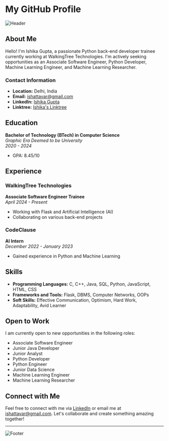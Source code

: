 # My GitHub Profile

![Header](https://github.com/ishattavar/ishattavar/blob/main/header.png)

## About Me

Hello! I'm Ishika Gupta, a passionate Python back-end developer trainee currently working at WalkingTree Technologies. I'm actively seeking opportunities as an Associate Software Engineer, Python Developer, Machine Learning Engineer, and Machine Learning Researcher.

### Contact Information

- **Location:** Delhi, India
- **Email:** [ishattavar@gmail.com](mailto:ishattavar@gmail.com)
- **LinkedIn:** [Ishika Gupta](https://www.linkedin.com/in/ishika-gupta-she-her-96b015211)
- **Linktree:** [Ishika's Linktree](https://linktr.ee/ishattavar?utm_source=linktree_admin_share)

## Education

**Bachelor of Technology (BTech) in Computer Science**  
*Graphic Era Deemed to be University*  
*2020 - 2024*  
- GPA: 8.45/10

## Experience

### WalkingTree Technologies
**Associate Software Engineer Trainee**  
*April 2024 - Present*  
- Working with Flask and Artificial Intelligence (AI)
- Collaborating on various back-end projects


### CodeClause
**AI Intern**  
*December 2022 - January 2023*  
- Gained experience in Python and Machine Learning

## Skills

- **Programming Languages:** C, C++, Java, SQL, Python, JavaScript, HTML, CSS
- **Frameworks and Tools:** Flask, DBMS, Computer Networks, OOPs
- **Soft Skills:** Effective Communication, Optimism, Hard Work, Adaptability, Avid Learner

## Open to Work

I am currently open to new opportunities in the following roles:
- Associate Software Engineer
- Junior Java Developer
- Junior Analyst
- Python Developer
- Python Engineer
- Junior Data Science
- Machine Learning Engineer
- Machine Learning Researcher

## Connect with Me

Feel free to connect with me via [LinkedIn](https://www.linkedin.com/in/ishika-gupta-she-her-96b015211) or email me at [ishattavar@gmail.com](mailto:ishattavar@gmail.com). Let's collaborate and create something amazing together!

---

![Footer](https://github.com/ishattavar/ishattavar/blob/main/footer.png)

<!--
**ishattavar/ishattavar** is a ✨ special ✨ repository because its `README.md` (this file) appears on your GitHub profile.
You can click the Preview link to take a look at your changes.
-->


